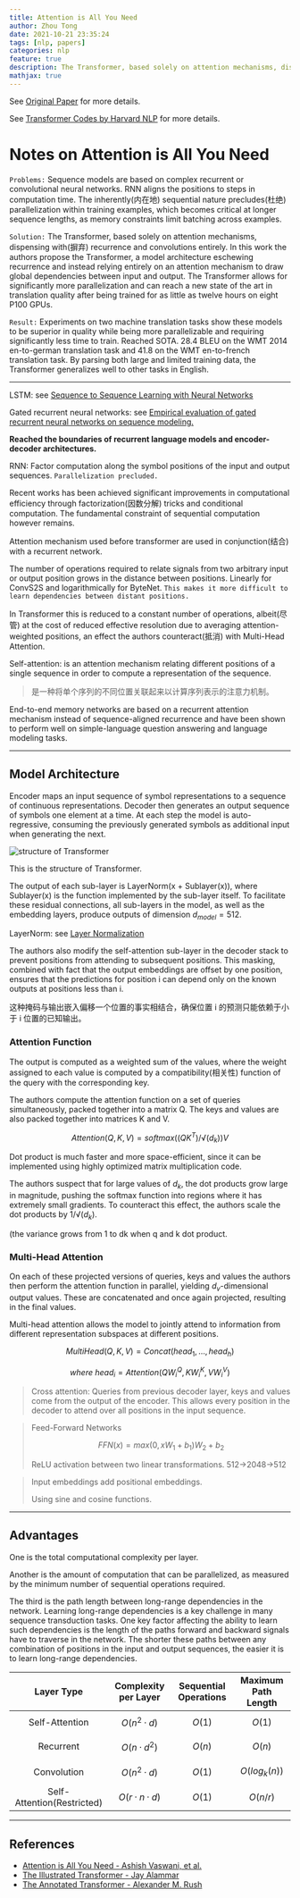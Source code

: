 ```yaml
---
title: Attention is All You Need
author: Zhou Tong
date: 2021-10-21 23:35:24
tags: [nlp, papers]
categories: nlp
feature: true
description: The Transformer, based solely on attention mechanisms, dispensing with recurrence and convolutions entirely. In this work the authors propose the Transformer, a model architecture eschewing recurrence and instead relying entirely on an attention mechanism to draw global dependencies between input and output. The Transformer allows for significantly more parallelization and can reach a new state of the art in translation quality after being trained for as little as twelve hours on eight P100 GPUs.
mathjax: true
---
```


See [Original Paper](https://arxiv.org/abs/1706.03762) for more details.

See [Transformer Codes by Harvard NLP](http://nlp.seas.harvard.edu/2018/04/03/attention.html) for more details.


# Notes on Attention is All You Need

`Problems:`
Sequence models are based on complex recurrent or convolutional neural networks. RNN aligns the positions to steps in computation time. The inherently(内在地) sequential nature precludes(杜绝) parallelization within training examples, which becomes critical at longer sequence lengths, as memory constraints limit batching across examples.


`Solution:`
The Transformer, based solely on attention mechanisms, dispensing with(摒弃) recurrence and convolutions entirely.
In this work the authors propose the Transformer, a model architecture eschewing recurrence and instead relying entirely on an attention mechanism to draw global dependencies between input and output. The Transformer allows for significantly more parallelization and can reach a new state of the art in translation quality after being trained for as little as twelve hours on eight P100 GPUs.


`Result:`
Experiments on two machine translation tasks show these models to be superior in quality while being more parallelizable and requiring significantly less time to train. Reached SOTA. 28.4 BLEU on the WMT 2014 en-to-german translation task and 41.8 on the WMT en-to-french translation task.
By parsing both large and limited training data, the Transformer generalizes well to other tasks in English.

---------------------------

LSTM: see [Sequence to Sequence Learning with Neural Networks][1]

Gated recurrent neural networks: see [Empirical evaluation of gated recurrent neural networks on sequence modeling.][2]



**Reached the boundaries of recurrent language models and encoder-decoder architectures.**

RNN: Factor computation along the symbol positions of the input and output sequences. 
`Parallelization precluded.`

Recent works has been achieved significant improvements in computational efficiency through factorization(因数分解) tricks and conditional computation. The fundamental constraint of sequential computation however remains.


Attention mechanism used before transformer are used in conjunction(结合) with a recurrent network.

The number of operations required to relate signals from two arbitrary input or output position grows in the distance between positions. Linearly for ConvS2S and logarithmically for ByteNet. 
`This makes it more difficult to learn dependencies between distant positions.`


In Transformer this is reduced to a constant number of operations, albeit(尽管) at the cost of reduced effective resolution due to averaging attention-weighted positions, an effect the authors counteract(抵消) with Multi-Head Attention.



Self-attention: is an attention mechanism relating different positions of a single sequence in order to compute a representation of the sequence.

>是一种将单个序列的不同位置关联起来以计算序列表示的注意力机制。


End-to-end memory networks are based on a recurrent attention mechanism instead of sequence-aligned recurrence and have been shown to perform well on simple-language question answering and language modeling tasks.

---------------------------

## Model Architecture

Encoder maps an input sequence of symbol representations to a sequence of continuous representations. Decoder then generates an output sequence of symbols one element at a time. At each step the model is auto-regressive, consuming the previously generated symbols as additional input when generating the next.



![structure of Transformer](http://nlp.seas.harvard.edu/images/the-annotated-transformer_14_0.png)

This is the structure of Transformer.



The output of each sub-layer is LayerNorm(x + Sublayer(x)), where Sublayer(x) is the function implemented by the sub-layer itself. To facilitate these residual connections, all sub-layers in the model, as well as the embedding layers, produce outputs of dimension $d_{model} = 512$.

LayerNorm: see [Layer Normalization][3]


The authors also modify the self-attention sub-layer in the decoder stack to prevent positions from attending to subsequent positions. This masking, combined with fact that the output embeddings are offset by one position, ensures that the predictions for position i can depend only on the known outputs at positions less than i. 

这种掩码与输出嵌入偏移一个位置的事实相结合，确保位置 i 的预测只能依赖于小于 i 位置的已知输出。

### Attention Function

The output is computed as a weighted sum of the values, where the weight assigned to each value is computed by a compatibility(相关性) function of the query with the corresponding key.

The authors compute the attention function on a set of queries simultaneously, packed together into a matrix Q. The keys and values are also packed together into matrices K and V.


$$
Attention(Q,K,V)=softmax((QK^T)/√(d_k))V
$$

Dot product is much faster and more space-efficient, since it can be implemented using highly optimized matrix multiplication code.


The authors suspect that for large values of $d_k$, the dot products grow large in magnitude, pushing the softmax function into regions where it has extremely small gradients. To counteract this effect, the authors scale the dot products by $1/√(d_k )$.

(the variance grows from 1 to dk when q and k dot product.

### Multi-Head Attention

On each of these projected versions of queries, keys and values the authors then perform the attention function in parallel, yielding $d_v$-dimensional output values. These are concatenated and once again projected, resulting in the final values.

Multi-head attention allows the model to jointly attend to information from different representation subspaces at different positions.

$$
MultiHead(Q,K,V)=Concat(head_1,…,head_h)
$$

$$
where\ head_i=Attention(QW_i^Q,KW_i^K,VW_i^V)
$$

>Cross attention:
>Queries from previous decoder layer, keys and values come from the output of the encoder.
>This allows every position in the decoder to attend over all positions in the input sequence.


>Feed-Forward Networks
>
>$$FFN(x) = max(0, xW_1 + b_1 )W_2 + b_2$$
>
>ReLU activation between two linear transformations. 512->2048->512

>Input embeddings add positional embeddings.
>
>Using sine and cosine functions.

--------------------------

## Advantages

One is the total computational complexity per layer. 


Another is the amount of computation that can be parallelized, as measured by the minimum number of sequential operations required.


The third is the path length between long-range dependencies in the network. Learning long-range dependencies is a key challenge in many sequence transduction tasks. One key factor affecting the ability to learn such dependencies is the length of the paths forward and backward signals have to traverse in the network. The shorter these paths between any combination of positions in the input and output sequences, the easier it is to learn long-range dependencies.


| Layer Type | Complexity per Layer | Sequential Operations | Maximum Path Length |
| :---: | :---: | :---: | :---: |
| Self-Attention | $O(n^2 · d)$ | $$O(1)$$ | $$O(1)$$ |
| Recurrent | $$O(n · d^2)$$ | $$O(n)$$ | $$O(n)$$ |
| Convolution | $$O(n^2 · d)$$ | $$O(1)$$ | $$O(log_k(n))$$ |
| Self-Attention(Restricted) | $$O(r · n · d)$$ | $$O(1)$$ | $$O(n/r)$$ |


----------------------------------------------

  [1]: https://arxiv.org/abs/1409.3215
  [2]: https://arxiv.org/abs/1412.3555
  [3]: https://arxiv.org/abs/1607.06450


## References
- [Attention is All You Need - Ashish Vaswani, et al.](https://arxiv.org/abs/1706.03762)
- [The Illustrated Transformer - Jay Alammar](https://jalammar.github.io/illustrated-transformer/)
- [The Annotated Transformer - Alexander M. Rush](https://jalammar.github.io/illustrated-transformer/)
